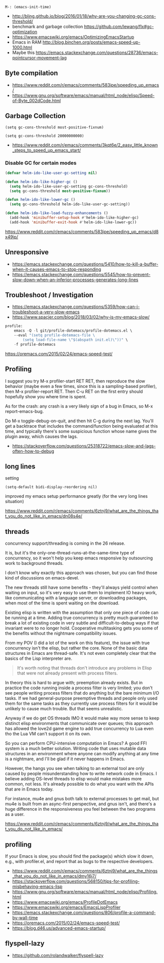 `M-: (emacs-init-time)`


- http://bling.github.io/blog/2016/01/18/why-are-you-changing-gc-cons-threshold/
- benchmark and garbage collection https://github.com/lewang/flx#gc-optimization
- https://www.emacswiki.org/emacs/OptimizingEmacsStartup
- Emacs in RAM http://blog.binchen.org/posts/emacs-speed-up-1000.html
- Maybe this https://emacs.stackexchange.com/questions/28736/emacs-pointcursor-movement-lag

## Byte compilation

- https://www.reddit.com/r/emacs/comments/583ipe/speeding_up_emacs/
- https://www.gnu.org/software/emacs/manual/html_node/elisp/Speed-of-Byte_002dCode.html

## Garbage Collection

`(setq gc-cons-threshold most-positive-fixnum)`

`(setq gc-cons-threshold 20000000000)`

- https://www.reddit.com/r/emacs/comments/3kqt6e/2_easy_little_known_steps_to_speed_up_emacs_start/

### Disable GC for certain modes

```lisp
(defvar helm-ido-like-user-gc-setting nil)

(defun helm-ido-like-higher-gc ()
  (setq helm-ido-like-user-gc-setting gc-cons-threshold)
  (setq gc-cons-threshold most-positive-fixnum))

(defun helm-ido-like-lower-gc ()
  (setq gc-cons-threshold helm-ido-like-user-gc-setting))

(defun helm-ido-like-load-fuzzy-enhancements ()
  (add-hook 'minibuffer-setup-hook #'helm-ido-like-higher-gc)
  (add-hook 'minibuffer-exit-hook #'helm-ido-like-lower-gc))
```

https://www.reddit.com/r/emacs/comments/583ipe/speeding_up_emacs/d8x49jp/

## Unresponsive

- https://emacs.stackexchange.com/questions/5410/how-to-kill-a-buffer-when-it-causes-emacs-to-stop-responding
- https://emacs.stackexchange.com/questions/5545/how-to-prevent-slow-down-when-an-inferior-processes-generates-long-lines

## Troubleshoot / Investigation

- https://emacs.stackexchange.com/questions/5359/how-can-i-troubleshoot-a-very-slow-emacs
- https://www.spacjer.com/blog/2018/03/02/why-is-my-emacs-slow/

```lisp
profile:
    emacs -Q -l git/profile-dotemacs/profile-dotemacs.el \
    --eval "(setq profile-dotemacs-file \
        (setq load-file-name \"$(abspath init.el)\"))" \
    -f profile-dotemacs
```

https://oremacs.com/2015/02/24/emacs-speed-test/

## Profiling

I suggest you try M-x profiler-start RET RET, then reproduce the slow behavior (maybe even a few times, since this is a sampling-based profiler), then M-x profiler-report RET. Then C-u RET on the first entry should hopefully show you where time is spent.

As for the crash: any crash is a very likely sign of a bug in Emacs, so M-x report-emacs-bug.


Do M-x toggle-debug-on-quit, and then hit C-g during the next lag. You'll get a backtrace that includes the command/function being evaluated at this time, and typically there's some suspicious function whose name gives the plugin away, which causes the lags.

- https://stackoverflow.com/questions/25318722/emacs-slow-and-lags-often-how-to-debug

## long lines

setting

`(setq-default bidi-display-reordering nil)`

improved my emacs setup performance greatly (for the very long lines situation)

https://www.reddit.com/r/emacs/comments/6ztnj9/what_are_the_things_that_you_do_not_like_in_emacs/dn08s4e/

## threads

concurrency support/threading is coming in the 26 release.


It is, but it's the only-one-thread-runs-at-the-same-time type of concurrency, so it won't help you keep emacs responsive by outsourcing work to background threads.


I don't know why exactly this approach was chosen, but you can find those kind of discussions on emacs-devel.

The new threads still have some benefits - they'll always yield control when waiting on input, so it's very easy to use them to implement IO heavy work, like communicating with a language server, or downloading packages, when most of the time is spent waiting on the download.


Existing elisp is written with the assumption that only one piece of code can be running at a time. Adding true concurrency is pretty much guaranteed to break a lot of existing code in very subtle and difficult-to-debug ways if that invariant were to no longer hold. Cooperative multitasking gets you some of the benefits without the nightmare compatibility issues.


From my POV (I did a lot of the work on this feature), the issue with true concurrency isn't the elisp, but rather the core. None of the basic data structures in Emacs are thread-safe. It's not even completely clear that the basics of the Lisp interpreter are.


>It's worth noting that threads don't introduce any problems in Elisp that were not already present with process filters.

In theory this is hard to argue with; preemption already exists. But in practice the code running inside a process filter is very limited; you don't see people writing process filters that do anything but the bare minimum I/O tasks. If we had general-purpose preemptive threads and people only used them for the same tasks as they currently use process filters for it would be unlikely to cause much trouble. But that seems unrealistic.

Anyway if we do get OS threads IMO it would make way more sense to keep distinct elisp environments that communicate over queues; this approach has allowed the love2d game engine to add true concurrency to Lua even tho the Lua VM can't support it on its own.


So you can perform CPU-intensive computation in Emacs? A good FFI system is a much better solution. Writing code that uses mutable data structures in an environment where anyone can modify anything at any time is a nightmare, and I'll be glad if it never happens in Emacs.

However, the hangs you see when talking to an external tool are only caused by people misunderstanding how to write network code in Emacs. I believe adding OS-level threads to elisp would make mistakes more common, not less. It's already possible to do what you want with the APIs that are in Emacs today.

For instance, mu4e and gnus both talk to external processes to get mail, but mu4e is built from an async-first perspective, and gnus isn't, and there's a huge difference in the responsiveness you feel between the two programs as a user.

https://www.reddit.com/r/emacs/comments/6ztnj9/what_are_the_things_that_you_do_not_like_in_emacs/

## profiling

If your Emacs is slow, you should find the package(s) which slow it down, e.g., with profiler.el, and report that as bugs to the respective developers.

- https://www.reddit.com/r/emacs/comments/6ztnj9/what_are_the_things_that_you_do_not_like_in_emacs/dmy16j7/
- https://stackoverflow.com/questions/568150/tips-for-profiling-misbehaving-emacs-lisp
- https://www.gnu.org/software/emacs/manual/html_node/elisp/Profiling.html
- https://www.emacswiki.org/emacs/ProfileDotEmacs
- https://www.emacswiki.org/emacs/EmacsLispProfiler
- https://emacs.stackexchange.com/questions/806/profile-a-command-by-wall-time
- https://oremacs.com/2015/02/24/emacs-speed-test/
- https://blog.d46.us/advanced-emacs-startup/

## flyspell-lazy

- https://github.com/rolandwalker/flyspell-lazy
